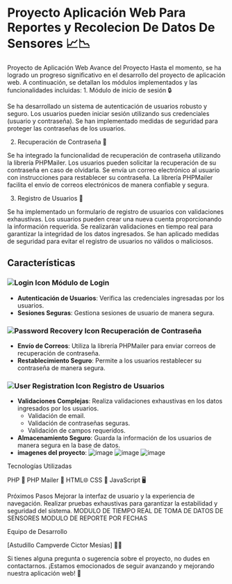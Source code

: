 <h1>Proyecto Aplicación Web Para Reportes y Recolecion De Datos De Sensores 📈📉</h1>
Proyecto de Aplicación Web
Avance del Proyecto
Hasta el momento, se ha logrado un progreso significativo en el desarrollo del proyecto de aplicación web. A continuación, se detallan los módulos implementados y las funcionalidades incluidas:
1. Módulo de inicio de sesión 🔒

Se ha desarrollado un sistema de autenticación de usuarios robusto y seguro.
Los usuarios pueden iniciar sesión utilizando sus credenciales (usuario y contraseña).
Se han implementado medidas de seguridad para proteger las contraseñas de los usuarios.

2. Recuperación de Contraseña 📧

Se ha integrado la funcionalidad de recuperación de contraseña utilizando la librería PHPMailer.
Los usuarios pueden solicitar la recuperación de su contraseña en caso de olvidarla.
Se envía un correo electrónico al usuario con instrucciones para restablecer su contraseña.
La librería PHPMailer facilita el envío de correos electrónicos de manera confiable y segura.

3. Registro de Usuarios 📝

Se ha implementado un formulario de registro de usuarios con validaciones exhaustivas.
Los usuarios pueden crear una nueva cuenta proporcionando la información requerida.
Se realizarán validaciones en tiempo real para garantizar la integridad de los datos ingresados.
Se han aplicado medidas de seguridad para evitar el registro de usuarios no válidos o maliciosos.
## Características

### ![Login Icon](https://img.icons8.com/ios-filled/24/000000/login-rounded-right.png) Módulo de Login

- **Autenticación de Usuarios**: Verifica las credenciales ingresadas por los usuarios.
- **Sesiones Seguras**: Gestiona sesiones de usuario de manera segura.

### ![Password Recovery Icon](https://img.icons8.com/ios-filled/24/000000/forgot-password.png) Recuperación de Contraseña

- **Envío de Correos**: Utiliza la librería PHPMailer para enviar correos de recuperación de contraseña.
- **Restablecimiento Seguro**: Permite a los usuarios restablecer su contraseña de manera segura.

### ![User Registration Icon](https://img.icons8.com/ios-filled/24/000000/add-user-male.png) Registro de Usuarios

- **Validaciones Complejas**: Realiza validaciones exhaustivas en los datos ingresados por los usuarios.
  - Validación de email.
  - Validación de contraseñas seguras.
  - Validación de campos requeridos.
- **Almacenamiento Seguro**: Guarda la información de los usuarios de manera segura en la base de datos.
-  **imagenes del proyecto**:
![image](https://github.com/ASTUDILLO-Victor/templete/assets/167276606/8c055b1b-4196-4646-9baf-703e08028b35)
![image](https://github.com/ASTUDILLO-Victor/templete/assets/167276606/a72fdbe0-ce88-44bd-9a1f-962f28dc35eb)
![image](https://github.com/ASTUDILLO-Victor/templete/assets/167276606/5a3733fa-f246-43dc-88e2-9c13341acc43)




Tecnologías Utilizadas

PHP 🐘
PHP Mailer 📨
HTML🌐
CSS 🎨
JavaScript 🖥️

Próximos Pasos
Mejorar la interfaz de usuario y la experiencia de navegación.
Realizar pruebas exhaustivas para garantizar la estabilidad y seguridad del sistema.
MODULO DE TIEMPO REAL DE TOMA DE DATOS DE SENSORES 
MODULO DE REPORTE POR FECHAS 

Equipo de Desarrollo

[Astudillo Campverde Cictor Mesias] 👨‍💻


Si tienes alguna pregunta o sugerencia sobre el proyecto, no dudes en contactarnos. ¡Estamos emocionados de seguir avanzando y mejorando nuestra aplicación web! 💪

